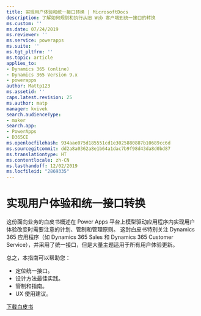 ```yaml
---
title: 实现用户体验和统一接口转换 | MicrosoftDocs
description: 了解如何规划和执行从旧 Web 客户端到统一接口的转换
ms.custom: ''
ms.date: 07/24/2019
ms.reviewer: ''
ms.service: powerapps
ms.suite: ''
ms.tgt_pltfrm: ''
ms.topic: article
applies_to:
- Dynamics 365 (online)
- Dynamics 365 Version 9.x
- powerapps
author: Mattp123
ms.assetid: ''
caps.latest.revision: 25
ms.author: matp
manager: kvivek
search.audienceType:
- maker
search.app:
- PowerApps
- D365CE
ms.openlocfilehash: 934aae075d185551cd1e3025880887b10689cc6d
ms.sourcegitcommit: dd2a8a0362a8e1b64a1dac7b9f98d43da8d0bd87
ms.translationtype: HT
ms.contentlocale: zh-CN
ms.lasthandoff: 12/02/2019
ms.locfileid: "2869335"
---
```

# <a name="approaching-a-user-experience-and-unified-interface-transition"></a>实现用户体验和统一接口转换

这份面向业务的白皮书概述在 Power Apps 平台上模型驱动应用程序内实现用户体验改变时需要注意的计划、管制和管理原则。 这封白皮书特别关注 Dynamics 365 应用程序（如 Dynamics 365 Sales 和 Dynamics 365 Customer Service），并采用了统一接口，但是大量主题适用于所有用户体验更新。

总之，本指南可以帮助您：
- 定位统一接口。
- 设计方法最佳实践。
- 管制和指南。
- UX 使用建议。

[下载白皮书](https://download.microsoft.com/download/A/F/3/AF3D45A7-4F38-41BE-8956-1DF7A4A5AFDB/approaching-unified-interface-transition.pdf) 